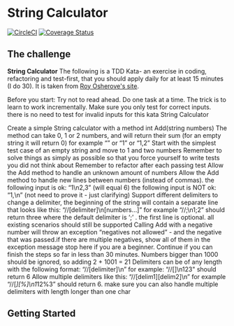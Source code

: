 # String Calculator
[![CircleCI](https://circleci.com/gh/charlottebrf/js-string-calculator.svg?style=svg)](https://circleci.com/gh/charlottebrf/js-string-calculator)
[![Coverage Status](https://coveralls.io/repos/github/charlottebrf/js-string-calculator/badge.svg?branch=master)](https://coveralls.io/github/charlottebrf/js-string-calculator?branch=master)

## The challenge

**String Calculator**
The following is a TDD Kata- an exercise in coding, refactoring and test-first, that you should apply daily for at least 15 minutes (I do 30). It is taken from [Roy Osherove's site](http://osherove.com/tdd-kata-1/).

Before you start:
Try not to read ahead.
Do one task at a time. The trick is to learn to work incrementally.
Make sure you only test for correct inputs. there is no need to test for invalid inputs for this kata
String Calculator

Create a simple String calculator with a method int Add(string numbers)
The method can take 0, 1 or 2 numbers, and will return their sum (for an empty string it will return 0) for example “” or “1” or “1,2”
Start with the simplest test case of an empty string and move to 1 and two numbers
Remember to solve things as simply as possible so that you force yourself to write tests you did not think about
Remember to refactor after each passing test
Allow the Add method to handle an unknown amount of numbers
Allow the Add method to handle new lines between numbers (instead of commas).
the following input is ok:  “1\n2,3”  (will equal 6)
the following input is NOT ok:  “1,\n” (not need to prove it - just clarifying)
Support different delimiters
to change a delimiter, the beginning of the string will contain a separate line that looks like this:   “//[delimiter]\n[numbers…]” for example “//;\n1;2” should return three where the default delimiter is ‘;’ .
the first line is optional. all existing scenarios should still be supported
Calling Add with a negative number will throw an exception “negatives not allowed” - and the negative that was passed.if there are multiple negatives, show all of them in the exception message
stop here if you are a beginner. Continue if you can finish the steps so far in less than 30 minutes.
Numbers bigger than 1000 should be ignored, so adding 2 + 1001  = 21
Delimiters can be of any length with the following format:  “//[delimiter]\n” for example: “//[]\n123" should return 6
Allow multiple delimiters like this:  “//[delim1][delim2]\n” for example “//[*][%]\n1*12%3” should return 6.
make sure you can also handle multiple delimiters with length longer than one char


## Getting Started
